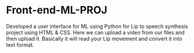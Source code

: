 # Front-end-ML-PROJ
Developed a user interface for ML using Python for Lip to speech synthesis project using HTML & CSS.
Here we can upload a video from our files and then upload it. 
Basically it will read your Lip movement and convert it into text format.
